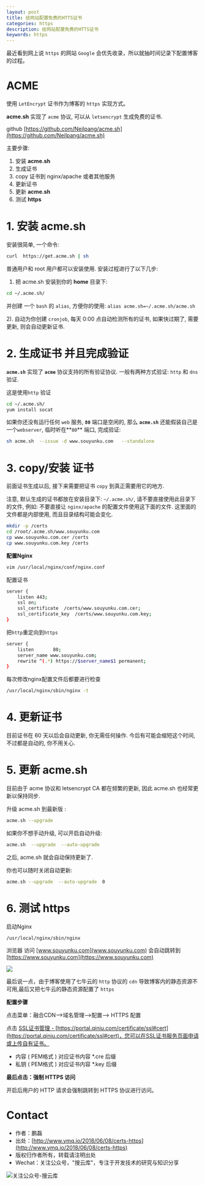 ```yaml
---
layout: post
title: 给网站配置免费的HTTS证书
categories: https
description: 给网站配置免费的HTTS证书
keywords: https
---
```



最近看到网上说 `https` 的网站  `Google` 会优先收录，所以就抽时间记录下配置博客的过程。

# ACME

使用 `LetEncrypt` 证书作为博客的 `https` 实现方式。

**acme.sh** 实现了 `acme` 协议, 可以从 `letsencrypt` 生成免费的证书.

github [https://github.com/Neilpang/acme.sh](https://github.com/Neilpang/acme.sh)

主要步骤:

1.  安装 **acme.sh**
2.  生成证书
3.  copy 证书到 nginx/apache 或者其他服务
4.  更新证书
5.  更新 **acme.sh**
6.  测试 **https**

# 1. 安装 **acme.sh**

安装很简单, 一个命令:

```sh
curl  https://get.acme.sh | sh
```

普通用户和 root 用户都可以安装使用. 安装过程进行了以下几步:

1.  把 acme.sh 安装到你的 **home** 目录下:

```sh
cd ~/.acme.sh/
```

并创建 一个 `bash` 的 `alias`, 方便你的使用: `alias acme.sh=~/.acme.sh/acme.sh`

2). 自动为你创建 `cronjob`, 每天 0:00 点自动检测所有的证书, 如果快过期了, 需要更新, 则会自动更新证书.

# 2. 生成证书 并且完成验证

**`acme.sh`** 实现了 **`acme`** 协议支持的所有验证协议. 一般有两种方式验证: `http` 和 `dns` 验证.

这是使用`http` 验证

```sh
cd ~/.acme.sh/
yum install socat
```

如果你还没有运行任何 `web` 服务, **`80`** 端口是空闲的, 那么 **`acme.sh`** 还能假装自己是一个`webserver`, 临时听在**`80`** 端口, 完成验证:

```sh
sh acme.sh  --issue -d www.souyunku.com   --standalone
```
# 3. copy/安装 证书

前面证书生成以后, 接下来需要把证书 `copy` 到真正需要用它的地方.

注意, 默认生成的证书都放在安装目录下: `~/.acme.sh/`, 请不要直接使用此目录下的文件, 例如: 不要直接让 `nginx/apache` 的配置文件使用这下面的文件. 这里面的文件都是内部使用, 而且目录结构可能会变化.

```sh
mkdir -p /certs
cd /root/.acme.sh/www.souyunku.com
cp www.souyunku.com.cer /certs
cp www.souyunku.com.key /certs
```

**配置Nginx**

```sh
vim /usr/local/nginx/conf/nginx.conf
```

配置证书

```sh
server {
	listen 443;
	ssl on;
	ssl_certificate  /certs/www.souyunku.com.cer;
	ssl_certificate_key  /certs/www.souyunku.com.key;
}
```

把`http`重定向到`https`

```sh
server {
	listen       80;
	server_name www.souyunku.com;
	rewrite ^(.*) https://$server_name$1 permanent;
}
```

每次修改nginx配置文件后都要进行检查

```sh
/usr/local/nginx/sbin/nginx -t
```

# 4. 更新证书

目前证书在 60 天以后会自动更新, 你无需任何操作. 今后有可能会缩短这个时间, 不过都是自动的, 你不用关心.

# 5.  更新 acme.sh

目前由于 acme 协议和 letsencrypt CA 都在频繁的更新, 因此 acme.sh 也经常更新以保持同步.

升级 acme.sh 到最新版 :

```sh
acme.sh --upgrade
```

如果你不想手动升级, 可以开启自动升级:

```sh
acme.sh  --upgrade  --auto-upgrade
```

之后, acme.sh 就会自动保持更新了.

你也可以随时关闭自动更新:

```sh
acme.sh --upgrade  --auto-upgrade  0
```

#  6. 测试 https

启动Nginx

```
/usr/local/nginx/sbin/nginx
```

浏览器 访问 [www.souyunku.com](www.souyunku.com) 会自动跳转到 [https://www.souyunku.com](https://www.souyunku.com)

![](http://www.ymq.io/images/2018/certs/certs.png)

最后说一点，由于博客使用了七牛云的 `http` 协议的 `cdn` 导致博客内的静态资源不可用,最后又把七牛云的静态资源配置了 `https`

**配置步骤**

点击菜单：融合CDN-->域名管理-->配置--> HTTPS 配置

点击 [SSL证书管理 - ](https://portal.qiniu.com/certificate/ssl#cert)[https://portal.qiniu.com/certificate/ssl#cert](https://portal.qiniu.com/certificate/ssl#cert)，您可以在SSL证书服务页面申请或上传自有证书。

- 内容 ( PEM格式 )  对应证书内容  *.cre 后缀
- 私钥 ( PEM格式 ) 对应证书内容  *.key 后缀

**最后点击：强制 HTTPS 访问**

开启后用户的 HTTP 请求会强制跳转到 HTTPS 协议进行访问。

# Contact

 - 作者：鹏磊  
 - 出处：[http://www.ymq.io/2018/06/08/certs-https](http://www.ymq.io/2018/06/08/certs-https)  
 - 版权归作者所有，转载请注明出处
 - Wechat：关注公众号，"搜云库"，专注于开发技术的研究与知识分享
 
![关注公众号-搜云库](http://www.ymq.io/images/souyunku.png "搜云库")
